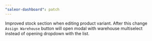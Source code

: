 ```yaml
---
"saleor-dashboard": patch
---
```


Improved stock section when editing product variant. After this change `Assign Warehouse` button will open modal with warehouse multiselect instead of opening dropdown with the list.
